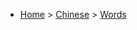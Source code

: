 * [Home](https://oren.github.io) > [Chinese](https://oren.github.io/chinese) > [Words](https://oren.github.io/chinese/words)

